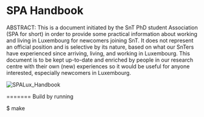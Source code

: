 SPA Handbook
============

ABSTRACT: This is a document initiated by the SnT PhD student Association (SPA for short) in order to provide some practical information about working and living in Luxembourg for newcomers joining SnT. It does not represent an official position and is selective by its nature, based on what our SnTers have experienced since arriving, living, and working in Luxembourg. This document is to be kept up-to-date and enriched by people in our research centre with their own (new) experiences so it would be useful for anyone interested, especially newcomers in Luxembourg. 

![SPALux_Handbook](https://user-images.githubusercontent.com/2844702/231090164-385ce2c2-c30f-412c-93c5-09ac2a23487b.png)


=======
Build by running 

$ make
